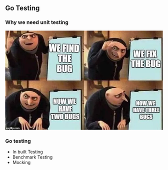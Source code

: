 ## Go Testing 

### Why we need unit testing 
![UnitTesting](../../media/why_testing.webp)

### Go testing 
 * In built Testing 
 * Benchmark Testing 
 * Mocking 
